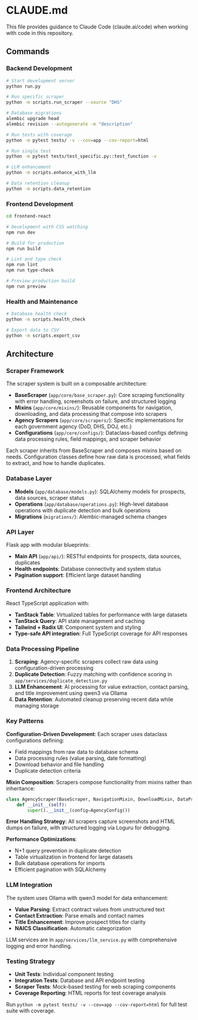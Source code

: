 # CLAUDE.md

This file provides guidance to Claude Code (claude.ai/code) when working with code in this repository.

## Commands

### Backend Development
```bash
# Start development server
python run.py

# Run specific scraper
python -m scripts.run_scraper --source "DHS"

# Database migrations
alembic upgrade head
alembic revision --autogenerate -m "description"

# Run tests with coverage
python -m pytest tests/ -v --cov=app --cov-report=html

# Run single test
python -m pytest tests/test_specific.py::test_function -v

# LLM enhancement
python -m scripts.enhance_with_llm

# Data retention cleanup
python -m scripts.data_retention
```

### Frontend Development
```bash
cd frontend-react

# Development with CSS watching
npm run dev

# Build for production
npm run build

# Lint and type check
npm run lint
npm run type-check

# Preview production build
npm run preview
```

### Health and Maintenance
```bash
# Database health check
python -m scripts.health_check

# Export data to CSV
python -m scripts.export_csv
```

## Architecture

### Scraper Framework
The scraper system is built on a composable architecture:

- **BaseScraper** (`app/core/base_scraper.py`): Core scraping functionality with error handling, screenshots on failure, and structured logging
- **Mixins** (`app/core/mixins/`): Reusable components for navigation, downloading, and data processing that compose into scrapers
- **Agency Scrapers** (`app/core/scrapers/`): Specific implementations for each government agency (DoD, DHS, DOJ, etc.)
- **Configurations** (`app/core/configs/`): Dataclass-based configs defining data processing rules, field mappings, and scraper behavior

Each scraper inherits from BaseScraper and composes mixins based on needs. Configuration classes define how raw data is processed, what fields to extract, and how to handle duplicates.

### Database Layer
- **Models** (`app/database/models.py`): SQLAlchemy models for prospects, data sources, scraper status
- **Operations** (`app/database/operations.py`): High-level database operations with duplicate detection and bulk operations
- **Migrations** (`migrations/`): Alembic-managed schema changes

### API Layer
Flask app with modular blueprints:
- **Main API** (`app/api/`): RESTful endpoints for prospects, data sources, duplicates
- **Health endpoints**: Database connectivity and system status
- **Pagination support**: Efficient large dataset handling

### Frontend Architecture
React TypeScript application with:
- **TanStack Table**: Virtualized tables for performance with large datasets
- **TanStack Query**: API state management and caching
- **Tailwind + Radix UI**: Component system and styling
- **Type-safe API integration**: Full TypeScript coverage for API responses

### Data Processing Pipeline
1. **Scraping**: Agency-specific scrapers collect raw data using configuration-driven processing
2. **Duplicate Detection**: Fuzzy matching with confidence scoring in `app/services/duplicate_detection.py`
3. **LLM Enhancement**: AI processing for value extraction, contact parsing, and title improvement using qwen3 via Ollama
4. **Data Retention**: Automated cleanup preserving recent data while managing storage

### Key Patterns

**Configuration-Driven Development**: Each scraper uses dataclass configurations defining:
- Field mappings from raw data to database schema
- Data processing rules (value parsing, date formatting)
- Download behavior and file handling
- Duplicate detection criteria

**Mixin Composition**: Scrapers compose functionality from mixins rather than inheritance:
```python
class AgencyScraper(BaseScraper, NavigationMixin, DownloadMixin, DataProcessingMixin):
    def __init__(self):
        super().__init__(config=AgencyConfig())
```

**Error Handling Strategy**: All scrapers capture screenshots and HTML dumps on failure, with structured logging via Loguru for debugging.

**Performance Optimizations**:
- N+1 query prevention in duplicate detection
- Table virtualization in frontend for large datasets  
- Bulk database operations for imports
- Efficient pagination with SQLAlchemy

### LLM Integration
The system uses Ollama with qwen3 model for data enhancement:
- **Value Parsing**: Extract contract values from unstructured text
- **Contact Extraction**: Parse emails and contact names
- **Title Enhancement**: Improve prospect titles for clarity
- **NAICS Classification**: Automatic categorization

LLM services are in `app/services/llm_service.py` with comprehensive logging and error handling.

### Testing Strategy
- **Unit Tests**: Individual component testing
- **Integration Tests**: Database and API endpoint testing
- **Scraper Tests**: Mock-based testing for web scraping components
- **Coverage Reporting**: HTML reports for test coverage analysis

Run `python -m pytest tests/ -v --cov=app --cov-report=html` for full test suite with coverage.